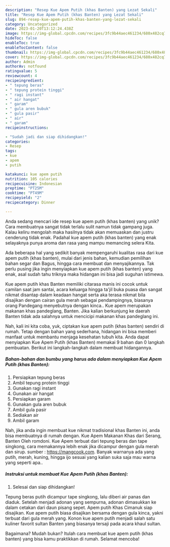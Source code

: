 ```yaml
---
description: "Resep Kue Apem Putih (khas Banten) yang Lezat Sekali"
title: "Resep Kue Apem Putih (khas Banten) yang Lezat Sekali"
slug: 894-resep-kue-apem-putih-khas-banten-yang-lezat-sekali
category: Uncategorized
date: 2023-01-20T13:12:24.438Z
image: https://img-global.cpcdn.com/recipes/3fc9b44aec461234/680x482cq70/kue-apem-putih-khas-banten-foto-resep-utama.jpg
hideToc: false
enableToc: true
enableTocContent: false
thumbnail: https://img-global.cpcdn.com/recipes/3fc9b44aec461234/680x482cq70/kue-apem-putih-khas-banten-foto-resep-utama.jpg
cover: https://img-global.cpcdn.com/recipes/3fc9b44aec461234/680x482cq70/kue-apem-putih-khas-banten-foto-resep-utama.jpg
author: Admin
authorAv: notfound
ratingvalue: 5
reviewcount: 4
recipeingredient:
- " tepung beras"
- " tepung protein tinggi"
- " ragi instant"
- " air hangat"
- " garam"
- " gula aren bubuk"
- " gula pasir"
- " air"
- " garam"
recipeinstructions:

- "Sudah jadi dan siap dihidangkan!"
categories:
- Resep
tags:
- kue
- apem
- putih

katakunci: kue apem putih 
nutrition: 105 calories
recipecuisine: Indonesian
preptime: "PT25M"
cooktime: "PT49M"
recipeyield: "2"
recipecategory: Dinner

---
```





Anda sedang mencari ide resep kue apem putih (khas banten) yang unik? Cara membuatnya sangat tidak terlalu sulit namun tidak gampang juga. Kalau keliru mengolah maka hasilnya tidak akan memuaskan dan justru cenderung tidak enak. Padahal kue apem putih (khas banten) yang enak selayaknya punya aroma dan rasa yang mampu memancing selera Kita.





Ada beberapa hal yang sedikit banyak mempengaruhi kualitas rasa dari kue apem putih (khas banten), mulai dari jenis bahan, kemudian pemilihan bahan segar dan Bagus, hingga cara membuat dan menyajikannya. Tak perlu pusing jika ingin menyiapkan kue apem putih (khas banten) yang enak,      asal sudah tahu triknya maka hidangan ini bisa jadi suguhan istimewa.














Kue apem putih khas Banten memiliki citarasa manis ini cocok untuk camilan saat jam santai, acara keluarga hingga ta&#39;jil buka puasa dan sangat nikmat disantap dalam keadaan hangat serta aka terasa nikmat bila disajikan dengan cairan gula merah sebagai pendampingnya, biasanya orang Pandegang menyebutnya dengan kinca.. Kue apem merupakan makanan khas pandeglang, Banten. Jika kalian berkunjung ke daerah Banten tidak ada salahnya untuk mencicipi makanan khas pandeglang ini.






Nah, kali ini kita coba, yuk, ciptakan kue apem putih (khas banten) sendiri di rumah. Tetap dengan bahan yang sederhana, hidangan ini bisa memberi manfaat untuk membantu menjaga kesehatan tubuh kita. Anda dapat menyiapkan Kue Apem Putih (khas Banten) memakai 9 bahan dan 0 langkah pembuatan. Berikut ini langkah-langkah dalam membuat hidangannya.

<!--inarticleads1-->

##### Bahan-bahan dan bumbu yang harus ada dalam menyiapkan Kue Apem Putih (khas Banten):

1. Persiapkan  tepung beras
1. Ambil  tepung protein tinggi
1. Gunakan  ragi instant
1. Gunakan  air hangat
1. Persiapkan  garam
1. Gunakan  gula aren bubuk
1. Ambil  gula pasir
1. Sediakan  air
1. Ambil  garam


Nah, jika anda ingin membuat kue nikmat tradisional khas Banten ini, anda bisa membuatnya di rumah dengan. Kue Apem Makanan Khas dari Serang, Banten Oleh romdoni. Kue Apem terbuat dari tepung beras dan tape singkong, cara memakannya lebih enak jika dicampur dengan gula merah dan sirup. sumber : https://mangcook.com. Banyak warnanya ada yang putih, merah, kuning, hingga ijo sesuai yang kalian suka saja mau warna yang seperti apa.. 

<!--inarticleads2-->

##### Instruksi untuk membuat Kue Apem Putih (khas Banten):


1. Selesai dan siap dihidangkan!

Tepung beras putih dicampur tape singkong, lalu diberi air panas dan diaduk. Setelah menjadi adonan yang sempurna, adonan dimasukkan ke dalam cetakan dari daun pisang sepet. Apem putih Khas Cimanuk siap disajikan. Kue apem putih biasa disajikan bersama dengan gula kinca, yakni terbuat dari gula merah yang. Konon kue apem putih menjadi salah satu kuliner favorit sultan Banten yang biasanya tersaji pada acara khaul sultan. 

Bagaimana? Mudah bukan? Itulah cara membuat kue apem putih (khas banten) yang bisa kamu praktikkan di rumah. Selamat mencoba!

